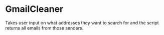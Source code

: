 # GmailCleaner
Takes user input on what addresses they want to search for and the script returns all emails from those senders.
